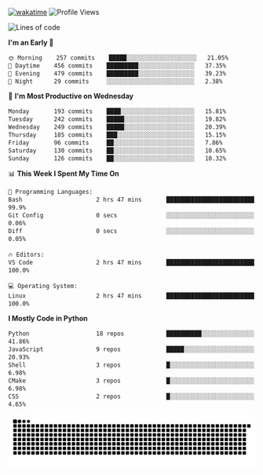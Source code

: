 [![wakatime](https://wakatime.com/badge/user/b920b284-3cde-4cd4-b72e-f7f22d050b16.svg)](https://wakatime.com/@b920b284-3cde-4cd4-b72e-f7f22d050b16)
![Profile Views](http://img.shields.io/badge/Profile%20Views-4586-blue)
<!--START_SECTION:waka-->
![Lines of code](https://img.shields.io/badge/From%20Hello%20World%20I%27ve%20Written--774%20Thousand%20lines%20of%20code-blue)

**I'm an Early 🐤** 

```text
🌞 Morning    257 commits    █████░░░░░░░░░░░░░░░░░░░░   21.05% 
🌆 Daytime    456 commits    █████████░░░░░░░░░░░░░░░░   37.35% 
🌃 Evening    479 commits    █████████░░░░░░░░░░░░░░░░   39.23% 
🌙 Night      29 commits     ░░░░░░░░░░░░░░░░░░░░░░░░░   2.38%

```
📅 **I'm Most Productive on Wednesday** 

```text
Monday       193 commits    ████░░░░░░░░░░░░░░░░░░░░░   15.81% 
Tuesday      242 commits    █████░░░░░░░░░░░░░░░░░░░░   19.82% 
Wednesday    249 commits    █████░░░░░░░░░░░░░░░░░░░░   20.39% 
Thursday     185 commits    ███░░░░░░░░░░░░░░░░░░░░░░   15.15% 
Friday       96 commits     ██░░░░░░░░░░░░░░░░░░░░░░░   7.86% 
Saturday     130 commits    ██░░░░░░░░░░░░░░░░░░░░░░░   10.65% 
Sunday       126 commits    ██░░░░░░░░░░░░░░░░░░░░░░░   10.32%

```


📊 **This Week I Spent My Time On** 

```text
💬 Programming Languages: 
Bash                     2 hrs 47 mins       █████████████████████████   99.9% 
Git Config               0 secs              ░░░░░░░░░░░░░░░░░░░░░░░░░   0.06% 
Diff                     0 secs              ░░░░░░░░░░░░░░░░░░░░░░░░░   0.05%

🔥 Editors: 
VS Code                  2 hrs 47 mins       █████████████████████████   100.0%

💻 Operating System: 
Linux                    2 hrs 47 mins       █████████████████████████   100.0%

```

**I Mostly Code in Python** 

```text
Python                   18 repos            ██████████░░░░░░░░░░░░░░░   41.86% 
JavaScript               9 repos             █████░░░░░░░░░░░░░░░░░░░░   20.93% 
Shell                    3 repos             █░░░░░░░░░░░░░░░░░░░░░░░░   6.98% 
CMake                    3 repos             █░░░░░░░░░░░░░░░░░░░░░░░░   6.98% 
CSS                      2 repos             █░░░░░░░░░░░░░░░░░░░░░░░░   4.65%

```



<!--END_SECTION:waka-->
![Snake animation](https://raw.githubusercontent.com/timmypidashev/timmypidashev/main/commits.svg)
